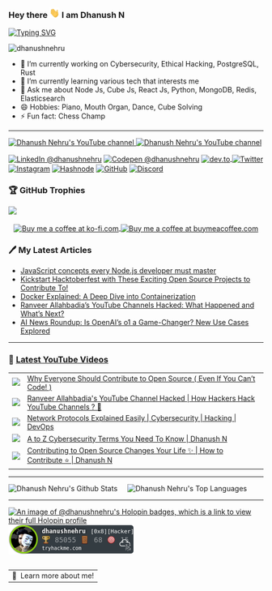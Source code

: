 ### <p>Hey there <img src="https://raw.githubusercontent.com/DhanushNehru/DhanushNehru/master/assets/wave.gif" width="20px" height="20px"/> I am Dhanush N</p> 

[![Typing SVG](https://readme-typing-svg.demolab.com?font=Fira+Code&weight=100&size=15&duration=7000&pause=1000&width=435&lines=Tech+Autodidact%2C+Engineer+%26+Programmer;Loves+to+solve+technology+problems+by+code;Likes+to+build+scalable%2C+secure+applications)](https://git.io/typing-svg)

<p align="left"> <img src="https://komarev.com/ghpvc/?username=dhanushnehru&label=Profile%20views&color=0e75b6&style=flat" alt="dhanushnehru" /> </p>

- 🔭 I’m currently working on Cybersecurity, Ethical Hacking, PostgreSQL, Rust
- 🌱 I’m currently learning various tech that interests me
- 💬 Ask me about Node Js, Cube Js, React Js, Python, MongoDB, Redis, Elasticsearch
- 😄 Hobbies: Piano, Mouth Organ, Dance, Cube Solving
- ⚡ Fun fact: Chess Champ

---

<p align="left">

<a href="http://youtube.com/@dhanushnehru?sub_confirmation=1">
    <img src="https://img.shields.io/youtube/channel/views/UCkPSG_rUGJqAXmcajZ0mNMw?style=for-the-badge&logo=youtube&label=Youtube Views&color=FF0000" alt="Dhanush Nehru's YouTube channel"/>
</a>
<a href="http://youtube.com/@dhanushnehru?sub_confirmation=1">
    <img src="https://img.shields.io/youtube/channel/subscribers/UCkPSG_rUGJqAXmcajZ0mNMw?style=for-the-badge&logo=youtube&label=Youtube Subscribers&color=FF0000" alt="Dhanush Nehru's YouTube channel"/>
</a>

<a href="https://www.linkedin.com/in/dhanushnehru/"><img alt="LinkedIn @dhanushnehru" align="center" src="https://img.shields.io/badge/LINKEDIN-blue.svg?logo=linkedin&style=for-the-badge" /></a>
<a href="https://codepen.io/dhanushnehru" target="blank"><img alt="Codepen @dhanushnehru" align="center" src="https://img.shields.io/badge/CODEPEN-greenblue.svg?logo=codepen&style=for-the-badge" /></a>
<a href="https://dev.to/dhanushnehru" target="blank"><img align="center" src="https://img.shields.io/badge/DEV.TO-black.svg?logo=dev.to&style=for-the-badge" alt="dev.to"/>
<a href="https://x.com/Dhanush_Nehru" target="blank"><img alt="Twitter" align="center" src="https://img.shields.io/badge/Twitter-lightblue.svg?logo=X&style=for-the-badge" /></a>
<a href="https://instagram.com/dhanush_nehru" target="blank"><img alt="Instagram" align="center" src="https://img.shields.io/badge/INSTAGRAM-orange.svg?logo=instagram&style=for-the-badge" /></a>
<a href="https://hashnode.com/@dhanushnehru"><img alt="Hashnode" align="center" src="https://img.shields.io/badge/HASHNODE-darkblue.svg?logo=hashnode&style=for-the-badge" title="Hashnode"/></a>
<a href="https://github.com/DhanushNehru"><img alt="GitHub" align="center" src="https://img.shields.io/badge/GITHUB-black.svg?logo=github&logoColor=white&style=for-the-badge" title="GitHub"/></a>
<a href="https://discord.gg/Yn9g6KuWyA"><img alt="Discord" align="center" src="https://img.shields.io/badge/Discord-gray.svg?logo=discord&logoColor=white&style=for-the-badge" title="Discord"/></a>
</p>

### 🏆 GitHub Trophies
<img src="https://github-profile-trophy.vercel.app/?username=DhanushNehru&theme=juicyfresh&no-bg=true" />

<p align="center">
  <a href="https://ko-fi.com/dhanushnehru"> 
    <img align="center" src="https://cdn.ko-fi.com/cdn/kofi3.png?v=3" height="50" width="210" alt="Buy me a coffee at ko-fi.com" />
  </a>
  <a href="https://www.buymeacoffee.com/dhanushnehru"> 
    <img align="center" src="https://cdn.buymeacoffee.com/buttons/v2/default-yellow.png" height="50" width="210" alt="Buy me a coffee at buymeacoffee.com" />
  </a>
</p>

### 🖊️ My Latest Articles
<!-- DEVTO-BLOG-LIST:START -->
<!-- DEVTO-BLOG-LIST:END --> 

<!-- HASHNODE-BLOG-LIST:START -->
<!-- HASHNODE-BLOG-LIST:END -->

<!-- MEDIUM-BLOG-LIST:START -->
- [JavaScript concepts every Node.js developer must master](https://dhanushnehru.medium.com/javascript-concepts-every-node-js-developer-must-master-5aded814dbed?source=rss-8b835baaf548------2)
- [Kickstart Hacktoberfest with These Exciting Open Source Projects to Contribute To!](https://levelup.gitconnected.com/kickstart-hacktoberfest-with-these-exciting-open-source-projects-to-contribute-to-03a61cc43d0d?source=rss-8b835baaf548------2)
- [Docker Explained: A Deep Dive into Containerization](https://aws.plainenglish.io/docker-explained-a-deep-dive-into-containerization-bda41d710a8f?source=rss-8b835baaf548------2)
- [Ranveer Allahbadia’s YouTube Channels Hacked: What Happened and What’s Next?](https://infosecwriteups.com/ranveer-allahbadias-youtube-channels-hacked-what-happened-and-what-s-next-6482a3805a1b?source=rss-8b835baaf548------2)
- [AI News Roundup: Is OpenAI’s o1 a Game-Changer? New Use Cases Explored](https://ai.plainenglish.io/ai-news-roundup-is-openais-o1-a-game-changer-new-use-cases-explored-93683f2031b5?source=rss-8b835baaf548------2)
<!-- MEDIUM-BLOG-LIST:END -->

---

### 🎥 [Latest YouTube Videos](https://youtube.com/@dhanushnehru?sub_confirmation=1)
<table>
<!-- YOUTUBE-VIDEOS-LIST:START --><tr><td><a href="https://www.youtube.com/watch?v=bI8hwl-dTuY"><img width="140px" src="https://i.ytimg.com/vi/bI8hwl-dTuY/mqdefault.jpg"></a></td>
<td><a href="https://www.youtube.com/watch?v=bI8hwl-dTuY">Why Everyone Should Contribute to Open Source &lpar; Even If You Can’t Code! &rpar;</a><br/></td></tr>
<tr><td><a href="https://www.youtube.com/watch?v=y9rZvmMQl7s"><img width="140px" src="https://i.ytimg.com/vi/y9rZvmMQl7s/mqdefault.jpg"></a></td>
<td><a href="https://www.youtube.com/watch?v=y9rZvmMQl7s">Ranveer Allahbadia&#39;s YouTube Channel Hacked | How Hackers Hack YouTube Channels ? 🧛</a><br/></td></tr>
<tr><td><a href="https://www.youtube.com/watch?v=6VxkA_eD6bY"><img width="140px" src="https://i.ytimg.com/vi/6VxkA_eD6bY/mqdefault.jpg"></a></td>
<td><a href="https://www.youtube.com/watch?v=6VxkA_eD6bY">Network Protocols Explained Easily | Cybersecurity | Hacking | DevOps</a><br/></td></tr>
<tr><td><a href="https://www.youtube.com/watch?v=sgwthZeJN90"><img width="140px" src="https://i.ytimg.com/vi/sgwthZeJN90/mqdefault.jpg"></a></td>
<td><a href="https://www.youtube.com/watch?v=sgwthZeJN90">A to Z Cybersecurity Terms You Need To Know | Dhanush N</a><br/></td></tr>
<tr><td><a href="https://www.youtube.com/watch?v=e-RfalOKSMI"><img width="140px" src="https://i.ytimg.com/vi/e-RfalOKSMI/mqdefault.jpg"></a></td>
<td><a href="https://www.youtube.com/watch?v=e-RfalOKSMI">Contributing to Open Source Changes Your Life ✨ | How to Contribute ⭐️ | Dhanush N</a><br/></td></tr>
<!-- YOUTUBE-VIDEOS-LIST:END -->
</table>

---

![Dhanush Nehru's Github Stats](https://github-readme-stats.vercel.app/api?username=DhanushNehru&show_icons=true&theme=dracula)  &nbsp; &nbsp; ![Dhanush Nehru's Top Languages](https://github-readme-stats.vercel.app/api/top-langs/?username=DhanushNehru&theme=dracula&include_all_commits=true&count_private=true&layout=compact)

---

[![An image of @dhanushnehru's Holopin badges, which is a link to view their full Holopin profile](https://holopin.me/dhanushnehru)](https://holopin.io/@dhanushnehru)
![TryHackMe Badge](https://github.com/DhanushNehru/DhanushNehru/blob/master/assets/tryhackme-badge.png)


<a href="https://www.google.com/search?q=Dhanush+Nehru">
  <table align="left">
      <tr>
          <td>
            🙂&nbsp;&nbsp;Learn more about me!
          </td>
      </tr>
  </table>
</a>

---
